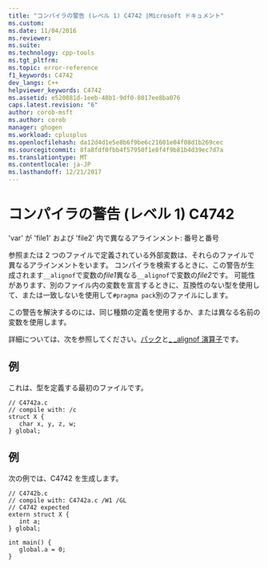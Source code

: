 ```yaml
---
title: "コンパイラの警告 (レベル 1) C4742 |Microsoft ドキュメント"
ms.custom: 
ms.date: 11/04/2016
ms.reviewer: 
ms.suite: 
ms.technology: cpp-tools
ms.tgt_pltfrm: 
ms.topic: error-reference
f1_keywords: C4742
dev_langs: C++
helpviewer_keywords: C4742
ms.assetid: e520881d-1eeb-48b1-9df0-8017ee8ba076
caps.latest.revision: "6"
author: corob-msft
ms.author: corob
manager: ghogen
ms.workload: cplusplus
ms.openlocfilehash: da12d4d1e5e8b6f9be6c21601e04f08d1b269cec
ms.sourcegitcommit: 8fa8fdf0fbb4f57950f1e8f4f9b81b4d39ec7d7a
ms.translationtype: MT
ms.contentlocale: ja-JP
ms.lasthandoff: 12/21/2017
---
```

# <a name="compiler-warning-level-1-c4742"></a>コンパイラの警告 (レベル 1) C4742
'var' が 'file1' および 'file2' 内で異なるアラインメント: 番号と番号  
  
 参照または 2 つのファイルで定義されている外部変数は、それらのファイルで異なるアラインメントをいます。 コンパイラを検索するときに、この警告が生成されます`__alignof`で変数の*file1*異なる`__alignof`で変数の*file2*です。 可能性があります、別のファイル内の変数を宣言するときに、互換性のない型を使用して、または一致しないを使用して`#pragma pack`別のファイルにします。  
  
 この警告を解決するのには、同じ種類の定義を使用するか、または異なる名前の変数を使用します。  
  
 詳細については、次を参照してください。[パック](../../preprocessor/pack.md)と[_ _alignof 演算子](../../cpp/alignof-operator.md)です。  
  
## <a name="example"></a>例  
 これは、型を定義する最初のファイルです。  
  
```  
// C4742a.c  
// compile with: /c  
struct X {  
   char x, y, z, w;  
} global;  
```  
  
## <a name="example"></a>例  
 次の例では、C4742 を生成します。  
  
```  
// C4742b.c  
// compile with: C4742a.c /W1 /GL  
// C4742 expected  
extern struct X {  
   int a;  
} global;  
  
int main() {  
   global.a = 0;  
}  
```